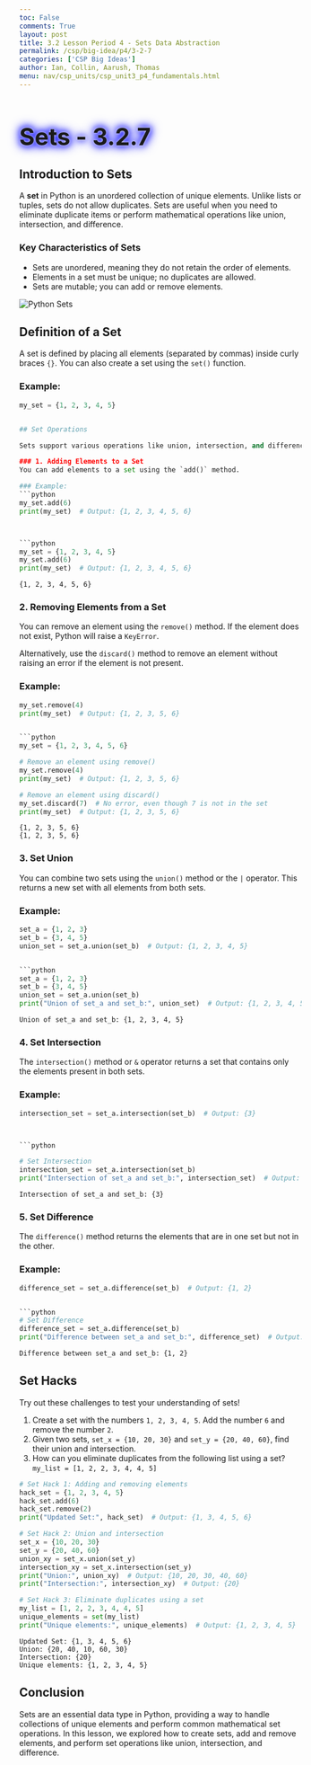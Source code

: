 ```yaml
---
toc: False
comments: True
layout: post
title: 3.2 Lesson Period 4 - Sets Data Abstraction
permalink: /csp/big-idea/p4/3-2-7
categories: ['CSP Big Ideas']
author: Ian, Collin, Aarush, Thomas
menu: nav/csp_units/csp_unit3_p4_fundamentals.html
---
```


<style>
  h1 {
    animation: glow 1s ease-in-out infinite alternate;
    font-size: 3em; /* Increased font size */
  }
</style>

<h1>
  Sets - 3.2.7
</h1>

<style>
@keyframes glow {
  from {
    text-shadow: 0 0 5px #fff, 0 0 10px #00f, 0 0 15px #00f, 0 0 20px #00f; /* Changed color to blue (#00f) */
  }
  to {
    text-shadow: 0 0 20px #00f, 0 0 30px #00f, 0 0 40px #00f, 0 0 50px #00f; /* Changed color to blue (#00f) */
  }
}
</style>

## Introduction to Sets

A **set** in Python is an unordered collection of unique elements. Unlike lists or tuples, sets do not allow duplicates. Sets are useful when you need to eliminate duplicate items or perform mathematical operations like union, intersection, and difference.

### Key Characteristics of Sets
- Sets are unordered, meaning they do not retain the order of elements.
- Elements in a set must be unique; no duplicates are allowed.
- Sets are mutable; you can add or remove elements.


![Python Sets](https://pynative.com/wp-content/uploads/2021/03/python-sets.jpg)


## Definition of a Set

A set is defined by placing all elements (separated by commas) inside curly braces `{}`. You can also create a set using the `set()` function.

### Example:
```python
my_set = {1, 2, 3, 4, 5}


## Set Operations

Sets support various operations like union, intersection, and difference. Let's look at some common ones:

### 1. Adding Elements to a Set
You can add elements to a set using the `add()` method.

### Example:
```python
my_set.add(6)
print(my_set)  # Output: {1, 2, 3, 4, 5, 6}



```python
my_set = {1, 2, 3, 4, 5}
my_set.add(6)
print(my_set)  # Output: {1, 2, 3, 4, 5, 6}
```

    {1, 2, 3, 4, 5, 6}


### 2. Removing Elements from a Set
You can remove an element using the `remove()` method. If the element does not exist, Python will raise a `KeyError`.

Alternatively, use the `discard()` method to remove an element without raising an error if the element is not present.

### Example:
```python
my_set.remove(4)
print(my_set)  # Output: {1, 2, 3, 5, 6}


```python
my_set = {1, 2, 3, 4, 5, 6}

# Remove an element using remove()
my_set.remove(4)
print(my_set)  # Output: {1, 2, 3, 5, 6}

# Remove an element using discard()
my_set.discard(7)  # No error, even though 7 is not in the set
print(my_set)  # Output: {1, 2, 3, 5, 6}
```

    {1, 2, 3, 5, 6}
    {1, 2, 3, 5, 6}


### 3. Set Union
You can combine two sets using the `union()` method or the `|` operator. This returns a new set with all elements from both sets.

### Example:
```python
set_a = {1, 2, 3}
set_b = {3, 4, 5}
union_set = set_a.union(set_b)  # Output: {1, 2, 3, 4, 5}


```python
set_a = {1, 2, 3}
set_b = {3, 4, 5}
union_set = set_a.union(set_b)
print("Union of set_a and set_b:", union_set)  # Output: {1, 2, 3, 4, 5}
```

    Union of set_a and set_b: {1, 2, 3, 4, 5}


### 4. Set Intersection
The `intersection()` method or `&` operator returns a set that contains only the elements present in both sets.

### Example:
```python
intersection_set = set_a.intersection(set_b)  # Output: {3}



```python

# Set Intersection
intersection_set = set_a.intersection(set_b)
print("Intersection of set_a and set_b:", intersection_set)  # Output: {3}
```

    Intersection of set_a and set_b: {3}


### 5. Set Difference
The `difference()` method returns the elements that are in one set but not in the other.

### Example:
```python
difference_set = set_a.difference(set_b)  # Output: {1, 2}


```python
# Set Difference
difference_set = set_a.difference(set_b)
print("Difference between set_a and set_b:", difference_set)  # Output: {1, 2}
```

    Difference between set_a and set_b: {1, 2}


## Set Hacks

Try out these challenges to test your understanding of sets!

1. Create a set with the numbers `1, 2, 3, 4, 5`. Add the number `6` and remove the number `2`.
2. Given two sets, `set_x = {10, 20, 30}` and `set_y = {20, 40, 60}`, find their union and intersection.
3. How can you eliminate duplicates from the following list using a set? `my_list = [1, 2, 2, 3, 4, 4, 5]`



```python
# Set Hack 1: Adding and removing elements
hack_set = {1, 2, 3, 4, 5}
hack_set.add(6)
hack_set.remove(2)
print("Updated Set:", hack_set)  # Output: {1, 3, 4, 5, 6}

# Set Hack 2: Union and intersection
set_x = {10, 20, 30}
set_y = {20, 40, 60}
union_xy = set_x.union(set_y)
intersection_xy = set_x.intersection(set_y)
print("Union:", union_xy)  # Output: {10, 20, 30, 40, 60}
print("Intersection:", intersection_xy)  # Output: {20}

# Set Hack 3: Eliminate duplicates using a set
my_list = [1, 2, 2, 3, 4, 4, 5]
unique_elements = set(my_list)
print("Unique elements:", unique_elements)  # Output: {1, 2, 3, 4, 5}

```

    Updated Set: {1, 3, 4, 5, 6}
    Union: {20, 40, 10, 60, 30}
    Intersection: {20}
    Unique elements: {1, 2, 3, 4, 5}


## Conclusion

Sets are an essential data type in Python, providing a way to handle collections of unique elements and perform common mathematical set operations. In this lesson, we explored how to create sets, add and remove elements, and perform set operations like union, intersection, and difference.



